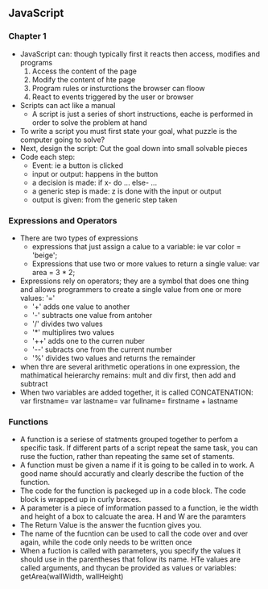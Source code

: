 ## JavaScript 

### Chapter 1
- JavaScript can: though typically first it reacts then access, modifies and programs 
    1. Access the content of the page
    2. Modify the content of hte page
    3. Program rules or insturctions the browser can floow
    4. React to events triggered by the user or browser 
- Scripts can act like a manual
    - A script is just a series of short instructions, eache is performed in order to solve the problem at hand
- To write a script you must first state your goal, what puzzle is the computer going to solve? 
- Next, design the script: Cut the goal down into small solvable pieces 
- Code each step:
    - Event: ie a button is clicked
    - input or output: happens in the button
    - a decision is made: if x- do ... else- ... 
    - a generic step is made: z is done with the input or output 
    - output is given: from the generic step taken  

### Expressions and Operators 
- There are two types of expressions
    - expressions that just assign a calue to a variable: ie var color = 'beige';
    - Expressions that use two or more values to return a single value: var area = 3 * 2; 
- Expressions rely on operators; they are a symbol that does one thing and allows programmers to create a single value from one or more values: '='
    - '+' adds one value to another 
    - '-' subtracts one value from antoher 
    - '/' divides two values 
    - '*' multiplires two values 
    - '++' adds one to the curren nuber 
    - '--' subracts one from the current number 
    - '%' divides two values and returns the remainder 
- when thre are several arithmetic operations in one expression, the mathimatical heierarchy remains: mult and div first, then add and subtract
- When two variables are added together, it is called CONCATENATION:
    var firstname=
    var lastname=
    var fullname= firstname + lastname

### Functions
- A function is a seriese of statments grouped together to perfom a specific task. If different parts of a script repeat the same task, you can ruse the fuction, rather than repeating the same set of staments. 
- A function must be given a name if it is going to be called in to work. A good name should accuratly and clearly describe the fuction of the function.
- The code for the function is packeged up in a code block. The code block is wrapped up in curly braces. 
- A parameter is a piece of imformation passed to a function, ie the width and height of a box to calcuate the area. H and W are the paramters 
- The Return Value is the answer the fucntion gives you. 
- The name of the fucntion can be used to call the code over and over again, while the code only needs to be written once
- When a fuction is called with parameters, you specify the values it should use in the parentheses that follow its name. HTe values are called arguments, and thycan be provided as values or variables: getArea(wallWidth, wallHeight)
